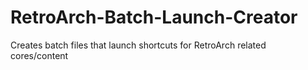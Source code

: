 # RetroArch-Batch-Launch-Creator
Creates batch files that launch shortcuts for RetroArch related cores/content
